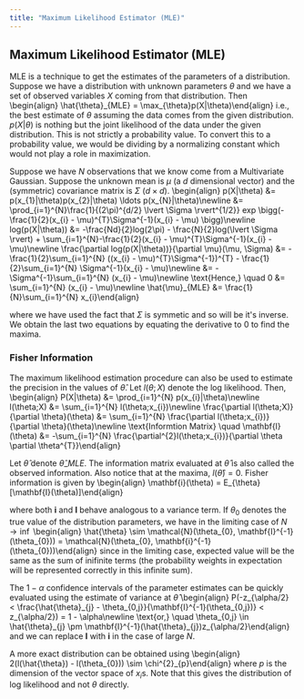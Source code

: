 ```yaml
---
title: "Maximum Likelihood Estimator (MLE)"
---
```


## Maximum Likelihood Estimator (MLE)

MLE is a technique to get the estimates of the parameters of a distribution. Suppose we have a distribution with unknown parameters $\theta$ and we have a set of observed variables $X$ coming from that distribution. Then
\begin{align}
    \hat{\theta}\_{MLE} = \max_{\theta}p(X|\theta)\end{align}
i.e., the best estimate of $\theta$ assuming the data comes from the given distribution. $p(X|\theta)$ is nothing but the joint likelihood of the data under the given distribution. This is not strictly a probability value. To convert this to a probability value, we would be dividing by a normalizing constant which would not play a role in maximization.


Suppose we have $N$ observations that we know come from a Multivariate Gaussian. Suppose the unknown mean is $\mu$ (a $d$ dimensional vector) and the (symmetric) covariance matrix is $\Sigma$ ($d \times d$).
\begin{align}
    p(X|\theta) &= p(x_{1}|\theta)p(x_{2}|\theta) \ldots p(x_{N}|\theta)\newline
    &= \prod_{i=1}^{N}\frac{1}{(2\pi)^{d/2} \lvert \Sigma \rvert^{1/2}} exp \bigg(-\frac{1}{2}(x_{i} - \mu)^{T}\Sigma^{-1}(x_{i} - \mu) \bigg)\newline
    log(p(X|\theta)) &= -\frac{Nd}{2}log(2\pi) - \frac{N}{2}log(\lvert \Sigma \rvert) + \sum_{i=1}^{N}-\frac{1}{2}(x_{i} - \mu)^{T}\Sigma^{-1}(x_{i} - \mu)\newline
    \frac{\partial log(p(X|\theta))}{\partial \mu}(\mu, \Sigma) &= -\frac{1}{2}\sum_{i=1}^{N} ((x_{i} - \mu)^{T}\Sigma^{-1})^{T} - \frac{1}{2}\sum_{i=1}^{N} \Sigma^{-1}(x_{i} - \mu)\newline
    &= -\Sigma^{-1}\sum_{i=1}^{N} (x_{i} - \mu)\newline
    \text{Hence,} \quad 0 &= \sum_{i=1}^{N} (x_{i} - \mu)\newline
    \hat{\mu}\_{MLE} &= \frac{1}{N}\sum_{i=1}^{N} x_{i}\end{align}

where we have used the fact that $\Sigma$ is symmetic and so will be it's inverse. We obtain the last two equations by equating the derivative to $0$ to find the maxima.

### Fisher Information

The maximum likelihood estimation procedure can also be used to estimate the precision in the values of $\hat{\theta}$. Let $l(\theta;X)$ denote the log likelihood. Then,
\begin{align}
    P(X|\theta) &= \prod_{i=1}^{N} p(x_{i}|\theta)\newline
    l(\theta;X) &= \sum_{i=1}^{N} l(\theta;x_{i})\newline
    \frac{\partial l(\theta;X)}{\partial \theta}(\theta) &= \sum_{i=1}^{N} \frac{\partial l(\theta;x_{i})}{\partial \theta}(\theta)\newline
    \text{Informtion Matrix} \quad \mathbf{I}(\theta) &= -\sum_{i=1}^{N} \frac{\partial^{2}l(\theta;x_{i})}{\partial \theta \partial \theta^{T}}\end{align}

Let $\hat{\theta}$ denote $\hat{\theta}\_{MLE}$. The information matrix evaluated at $\hat{\theta}$ is also called the observed information. Also notice that at the maxima, $l(\hat{\theta}) = 0$. Fisher information is given by
\begin{align}
    \mathbf{i}(\theta) = E_{\theta}[\mathbf{I}(\theta)]\end{align}

where both $\mathbf{i}$ and $\mathbf{I}$ behave analogous to a variance term. If $\theta_{0}$ denotes the true value of the distribution parameters, we have in the limiting case of $N \rightarrow \inf$
\begin{align}
    \hat{\theta} \sim \mathcal{N}(\theta_{0}, \mathbf{I}^{-1}(\theta_{0})) = \mathcal{N}(\theta_{0}, \mathbf{i}^{-1}(\theta_{0}))\end{align}
since in the limiting case, expected value will be the same as the sum of inifinite terms (the probability weights in expectation will be represented correctly in this infinite sum).

The $1-\alpha$ confidence intervals of the parameter estimates can be quickly evaluated using the estimate of variance at $\hat{\theta}$
\begin{align}
    P(-z_{\alpha/2} < \frac{\hat{\theta}\_{j} - \theta_{0,j}}{\mathbf{I}^{-1}(\theta_{0,j})} < z_{\alpha/2}) = 1 - \alpha\newline
    \text{or,} \quad \theta_{0,j} \in \hat{\theta}\_{j} \pm \mathbf{I}^{-1}(\hat{\theta}\_{j})z_{\alpha/2}\end{align}
and we can replace $\mathbf{I}$ with $\mathbf{i}$ in the case of large $N$.


A more exact distribution can be obtained using
\begin{align}
    2(l(\hat{\theta}) - l(\theta_{0})) \sim \chi^{2}\_{p}\end{align}
where $p$ is the dimension of the vector space of $x_{i}$s. Note that this gives the distribution of log likelihood and not $\theta$ directly.
